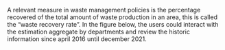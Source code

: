 A relevant measure in waste management policies is the percentage recovered of the total amount of waste production in an area, this is called the “waste recovery rate”. In the figure below, the users could interact with the estimation aggregate by departments and review the historic information since april 2016 until december 2021. 
